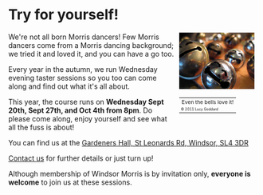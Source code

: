 Try for yourself!
=================

<div style='float:right; margin-left: 10px; margin-right: 10px; width: 30% ' >
  <img src='/img/laughing_bells.jpg' style='height: auto; max-width: 100%'/>
  <table>
    <tr><td style='font-size: 0.75em;'>Even the bells love it!</td></tr>
    <tr><td style='font-size: 0.5em;'>&copy; 2011 Lucy Goddard</td></tr>
  </table>
</div>

We're not all born Morris dancers! Few Morris dancers come from a Morris dancing 
background; we tried it and loved it, and you can have a go too.

Every year in the autumn, we run Wednesday evening taster sessions so you too can come along and find out what it's all about.

This year, the course runs on **Wednesday Sept 20th, Sept 27th, and Oct 4th from 8pm**.  Do please come along, enjoy yourself and see what all the fuss is about!

You can find us at the [Gardeners Hall, St Leonards Rd, Windsor, SL4 3DR](https://www.google.co.uk/maps/place/Gardeners+Hall/@51.470932,-0.620298,16z)

[Contact us](/contact-us/) for further details or just turn up!

Although membership of Windsor Morris is by invitation only, 
<b>everyone is welcome</b> to join us at these sessions.

